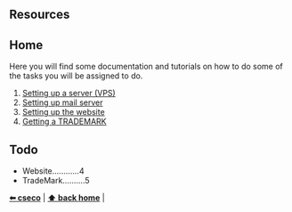 ## Resources

## Home
Here you will find some documentation and tutorials on how to do some of the tasks you will be assigned to do.

1. [Setting up a server (VPS)](https://github.com/cseco/cseco/tree/dev/resources/SERVER.md)
2. [Setting up mail server](https://github.com/cseco/cseco/tree/dev/resources/MAILSERVER.md)
3. [Setting up the website](https://github.com/cseco/cseco/tree/dev/resources/WEBSITE.md)
4. [Getting a TRADEMARK](https://github.com/cseco/cseco/tree/dev/resources/TRADEMARK.md)


## Todo
 - Website............4
 - TradeMark..........5

**[⬅ cseco](http://github.com/cseco/cseco/tree/dev)** | **[⬆ back home](#home)** |
